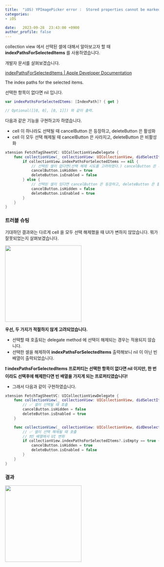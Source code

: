 ```yaml
---
title:  "iOS) YPImagePicker error :  Stored properties cannot be marked unavailable with `@available`"
categories:
- iOS

date:   2023-09-28  23:43:00 +0900
author_profile: false
---
```

collection view 에서 선택된 셀에 대해서 알아보고자 할 때 **indexPathsForSelectedItems** 를 사용하였습니다.

개발자 문서를 살펴보겠습니다.

[indexPathsForSelectedItems | Apple Developer Documentation](https://developer.apple.com/documentation/uikit/uicollectionview/1618099-indexpathsforselecteditems)

The index paths for the selected items.

선택한 항목이 없다면 nil 입니다.

```swift
var indexPathsForSelectedItems: [IndexPath]? { get }

// Optional([[0, 0], [0, 1]]) 와 같이 출력.
```

다음과 같은 기능을 구현하고자 하였습니다.
- cell 이 하나라도 선택될 때 cancelButton 은 등장하고, deleteButton 은 활성화
- cell 이 모두 선택 해제될 때 cancelButton 은 사라지고, deleteButton 은 비활성화

```swift
xtension FetchTagSheetVC: UICollectionViewDelegate {
    func collectionView(_ collectionView: UICollectionView, didSelectItemAt indexPath: IndexPath) {
        if collectionView.indexPathsForSelectedItems == nil {
            // 선택된 셀이 없다면(선택 해제 시도를 고려하였다.) cancelButton 은 사라지고, deleteButton 은 비활성화 시킴.
            cancelButton.isHidden = true
            deleteButton.isEnabled = false
        } else {
            // 선택된 셀이 있다면 cancelButton 은 등장하고, deleteButton 은 활성화 시킴.
            cancelButton.isHidden = false
            deleteButton.isEnabled = true
        }
    }
}
```

### 트러블 슈팅

기대하던 결과와는 다르게 cell 을 모두 선택 해제했을 때 UI가 변하지 않았습니다. 뭐가 잘못되었는지 살펴보겠습니다.

<img src="https://github.com/hyun99999/algorithm-Swift/assets/69136340/044532c5-5a0f-4041-b0a0-f63c6d40ee1a" width ="250">

**우선, 두 가지가 적절하지 않게 고려되었습니다.**

- 선택할 때 호출되는 delegate method 에 선택이 해제되는 경우는 적용되지 않습니다.
- 선택한 셀을 해제하여 **indexPathsForSelectedItems** 출력해보니 nil 이 아닌 빈 배열이 출력되었습니다.

**❗️ indexPathsForSelectedItems 프로퍼티는 선택한 항목이 없다면 nil 이지만, 한 번이라도 선택후에 해제한다면 빈 배열을 가지게 되는 프로퍼티였습니다!**

- 그래서 다음과 같이 구현하였습니다.

```swift
xtension FetchTagSheetVC: UICollectionViewDelegate {
    func collectionView(_ collectionView: UICollectionView, didSelectItemAt indexPath: IndexPath) {
        // ✅ 셀이 선택될 때 호출
        cancelButton.isHidden = false
        deleteButton.isEnabled = true
    }

    func collectionView(_ collectionView: UICollectionView, didDeselectItemAt indexPath: IndexPath) {
        // ✅ 셀이 선택 해제될 때 호출
        // ❗️빈 배열에서 UI 변화
        if collectionView.indexPathsForSelectedItems?.isEmpty == true {
            cancelButton.isHidden = true
            deleteButton.isEnabled = false
        }
    }
}    
```

### 결과

<img src="https://github.com/hyun99999/algorithm-Swift/assets/69136340/853bcc37-0b15-4c05-9a30-68d1a627d17e" width ="250">
